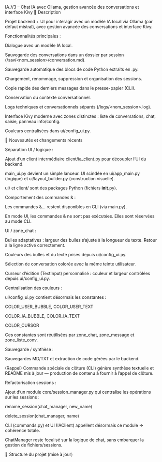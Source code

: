 IA_V3 – Chat IA avec Ollama, gestion avancée des conversations et interface Kivy
📌 Description

Projet backend + UI pour interagir avec un modèle IA local via Ollama (par défaut mistral), avec gestion avancée des conversations et interface Kivy.

Fonctionnalités principales :

Dialogue avec un modèle IA local.

Sauvegarde des conversations dans un dossier par session (/sav/<nom_session>/conversation.md).

Sauvegarde automatique des blocs de code Python extraits en .py.

Chargement, renommage, suppression et organisation des sessions.

Copie rapide des derniers messages dans le presse-papier (CLI).

Conservation du contexte conversationnel.

Logs techniques et conversationnels séparés (/logs/<nom_session>.log).

Interface Kivy moderne avec zones distinctes : liste de conversations, chat, saisie, panneau info/config.

Couleurs centralisées dans ui/config_ui.py.

🚀 Nouveautés et changements récents

Séparation UI / logique :

Ajout d’un client intermédiaire client/ia_client.py pour découpler l’UI du backend.

main_ui.py devient un simple lanceur. UI scindée en ui/app_main.py (logique) et ui/layout_builder.py (construction visuelle).

ui/ et client/ sont des packages Python (fichiers __init__.py).

Comportement des commandes & :

Les commandes &... restent disponibles en CLI (via main.py).

En mode UI, les commandes & ne sont pas exécutées. Elles sont réservées au mode CLI.

UI / zone_chat :

Bulles adaptatives : largeur des bulles s’ajuste à la longueur du texte. Retour à la ligne activé correctement.

Couleurs des bulles et du texte prises depuis ui/config_ui.py.

Sélection de conversation colorée avec la même teinte utilisateur.

Curseur d’édition (TextInput) personnalisé : couleur et largeur contrôlées depuis ui/config_ui.py.

Centralisation des couleurs :

ui/config_ui.py contient désormais les constantes :

COLOR_USER_BUBBLE, COLOR_USER_TEXT

COLOR_IA_BUBBLE, COLOR_IA_TEXT

COLOR_CURSOR

Ces constantes sont réutilisées par zone_chat, zone_message et zone_liste_conv.

Sauvegarde / synthèse :

Sauvegardes MD/TXT et extraction de code gérées par le backend.

(Rappel) Commande spéciale de clôture (CLI) génère synthèse textuelle et README mis à jour — production de contenu à fournir à l’appel de clôture.

Refactorisation sessions :

Ajout d’un module core/session_manager.py qui centralise les opérations sur les sessions :

rename_session(chat_manager, new_name)

delete_session(chat_manager, name)

CLI (commands.py) et UI (IAClient) appellent désormais ce module → cohérence totale.

ChatManager reste focalisé sur la logique de chat, sans embarquer la gestion de fichiers/sessions.

📂 Structure du projet (mise à jour)